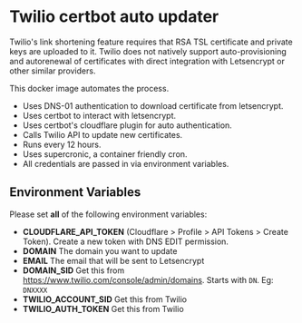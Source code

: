 # Twilio certbot auto updater

Twilio's link shortening feature requires that RSA TSL certificate and private keys are uploaded to it.
Twilio does not natively support auto-provisioning and autorenewal of certificates with direct integration with Letsencrypt or
other similar providers.

This docker image automates the process.

* Uses DNS-01 authentication to download certificate from letsencrypt.
* Uses certbot to interact with letsencrypt.
* Uses certbot's cloudflare plugin for auto authentication.
* Calls Twilio API to update new certificates.
* Runs every 12 hours.
* Uses supercronic, a container friendly cron.
* All credentials are passed in via environment variables.

## Environment Variables

Please set **all** of the following environment variables:

* **CLOUDFLARE_API_TOKEN** (Cloudflare > Profile > API Tokens > Create Token). Create a new token with DNS EDIT permission.
* **DOMAIN** The domain you want to update
* **EMAIL** The email that will be sent to Letsencrypt
* **DOMAIN_SID** Get this from https://www.twilio.com/console/admin/domains. Starts with `DN`. Eg: `DNXXXX`
* **TWILIO_ACCOUNT_SID** Get this from Twilio
* **TWILIO_AUTH_TOKEN** Get this from Twilio



